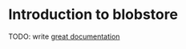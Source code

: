 # Introduction to blobstore

TODO: write [great documentation](http://jacobian.org/writing/great-documentation/what-to-write/)
